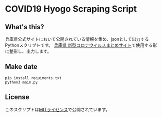 # COVID19 Hyogo Scraping Script

## What's this?
兵庫県公式サイトにおいて公開されている情報を集め、jsonとして出力するPythonスクリプトです。
[兵庫県 新型コロナウイルスまとめサイト](https://stop-covid19-hyogo.org/)で使用する形に整形し、出力します。

## Make date
```shell script
pip install requiments.txt
python3 main.py
```

## License
このスクリプトは[MITライセンス](LICENSE)で公開されています。